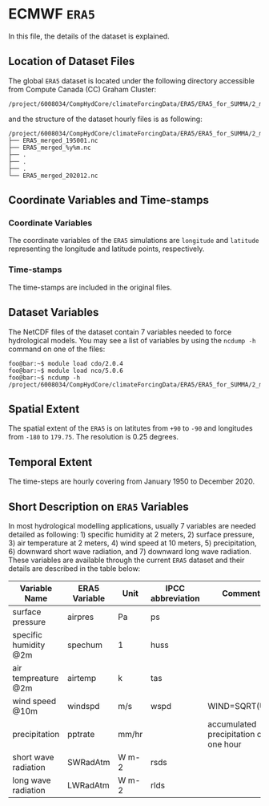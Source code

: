 # ECMWF `ERA5`
In this file, the details of the dataset is explained.

## Location of Dataset Files
The global `ERA5` dataset is located under the following directory accessible from Compute Canada (CC) Graham Cluster:
```
/project/6008034/CompHydCore/climateForcingData/ERA5/ERA5_for_SUMMA/2_merged_data
```
and the structure of the dataset hourly files is as following:
```console
/project/6008034/CompHydCore/climateForcingData/ERA5/ERA5_for_SUMMA/2_merged_data
├── ERA5_merged_195001.nc
├── ERA5_merged_%y%m.nc
├── .
├── .
├── .
└── ERA5_merged_202012.nc
```

## Coordinate Variables and Time-stamps

### Coordinate Variables
The coordinate variables of the `ERA5` simulations are `longitude` and `latitude` representing the longitude and latitude points, respectively.
### Time-stamps
The time-stamps are included in the original files.

## Dataset Variables
The NetCDF files of the dataset contain 7 variables needed to force hydrological models. You may see a list of variables by using the `ncdump -h`  command on one of the files:
```console
foo@bar:~$ module load cdo/2.0.4
foo@bar:~$ module load nco/5.0.6
foo@bar:~$ ncdump -h  /project/6008034/CompHydCore/climateForcingData/ERA5/ERA5_for_SUMMA/2_merged_data/ERA5_merged_195001.nc
```

## Spatial Extent
The spatial extent of the `ERA5` is on latitutes from `+90` to `-90` and longitudes from `-180` to `179.75`. The resolution is 0.25 degrees. 

## Temporal Extent
The time-steps are hourly covering from January 1950 to December 2020.

## Short Description on `ERA5` Variables
In most hydrological modelling applications, usually 7 variables are needed detailed as following:  1) specific humidity at 2 meters, 2) surface pressure, 3) air temperature at 2 meters, 4) wind speed at 10 meters, 5) precipitation, 6) downward short wave radiation, and 7) downward long wave radiation. These variables are available through the current `ERA5` dataset and their details are described in the table below:

|Variable Name        |ERA5 Variable      |Unit |IPCC abbreviation|Comments            |
|---------------------|-------------------|-----|-----------------|--------------------|
|surface pressure     |airpres            |Pa   |ps               |                    |
|specific humidity @2m|spechum            |1    |huss             |                    |
|air tempreature @2m  |airtemp            |k    |tas              |                    |
|wind speed @10m      |windspd            |m/s  |wspd             |WIND=SQRT(U+V)      |
|precipitation        |pptrate            |mm/hr|                 |accumulated precipitation over one hour|
|short wave radiation |SWRadAtm           |W m-2|rsds             |                    |
|long wave radiation  |LWRadAtm           |W m-2|rlds             |                    |
